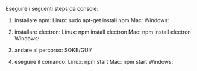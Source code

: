 Eseguire i seguenti steps da console:

1) installare npm: 
    Linux:  sudo apt-get install npm
    Mac:
    Windows:
    
2) installare electron:
    Linux:  npm install electron
    Mac:    npm install electron
    Windows:
    
3) andare al percorso: SOKE/GUI/

4) eseguire il comando:
    Linux:  npm start
    Mac:    npm start
    Windows: